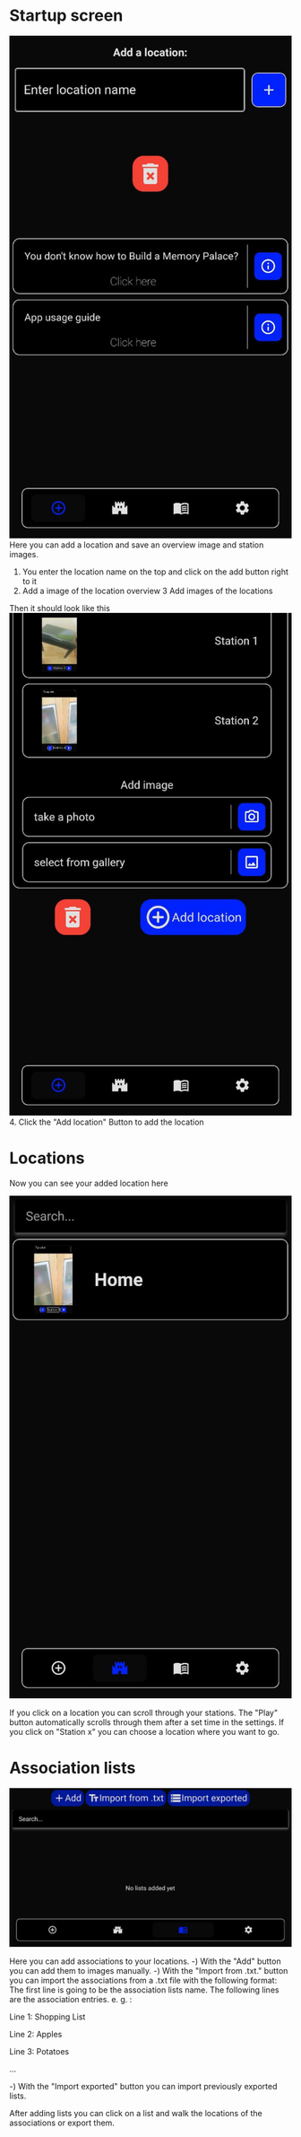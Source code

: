 # Startup screen
![alt text](https://github.com/Persie0/Memory-Palace-Usage-Guide/blob/main/images/photo_2022-08-08_16-38-39.jpg?raw=true)
Here you can add a location and save an overview image and station images.
1. You enter the location name on the top and click on the add button right to it
2. Add a image of the location overview
3 Add images of the locations

Then it should look like this
![alt text](https://github.com/Persie0/Memory-Palace-Usage-Guide/blob/main/images/photo_2022-08-08_16-38-41.jpg?raw=true)
4. Click the "Add location" Button to add the  location

# Locations
Now you can see your added location here

![alt text](https://github.com/Persie0/Memory-Palace-Usage-Guide/blob/main/images/photo_2022-08-08_16-38-25.jpg?raw=true)

If you click on a location you can scroll through your stations. The "Play" button automatically scrolls through them after a set time in the settings. If you click on "Station x" you can choose a location where you want to go.

# Association lists
![alt text](https://github.com/Persie0/Memory-Palace-Usage-Guide/blob/main/images/photo_2022-08-08_16-38-38.jpg?raw=true)

Here you can add associations to your locations. 
-) With the "Add" button you can add them to images manually. 
-) With the "Import from .txt." button you can import the associations from a .txt file with the following format: The first line is going to be the association lists name. The following lines are the association entries. e. g. : 

Line 1: Shopping List

Line 2: Apples

Line 3: Potatoes

...

-) With the "Import exported" button you can import previously exported lists.


After adding lists you can click on a list and walk the locations of the associations or export them.
